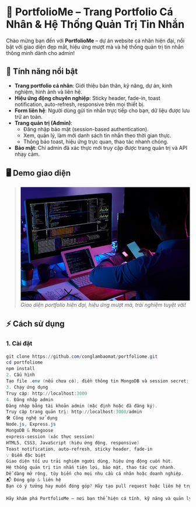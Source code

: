 # 🌟 PortfolioMe – Trang Portfolio Cá Nhân & Hệ Thống Quản Trị Tin Nhắn

Chào mừng bạn đến với **PortfolioMe** – dự án website cá nhân hiện đại, nổi bật với giao diện đẹp mắt, hiệu ứng mượt mà và hệ thống quản trị tin nhắn thông minh dành cho admin!

## 🚀 Tính năng nổi bật

- **Trang portfolio cá nhân**: Giới thiệu bản thân, kỹ năng, dự án, kinh nghiệm, hình ảnh và liên hệ.
- **Hiệu ứng động chuyên nghiệp**: Sticky header, fade-in, toast notification, auto-refresh, responsive trên mọi thiết bị.
- **Form liên hệ**: Người dùng gửi tin nhắn trực tiếp cho bạn, dữ liệu được lưu trữ an toàn.
- **Trang quản trị (Admin)**:  
  - Đăng nhập bảo mật (session-based authentication).
  - Xem, quản lý, làm mới danh sách tin nhắn theo thời gian thực.
  - Thông báo toast, hiệu ứng trực quan, thao tác nhanh chóng.
- **Bảo mật**: Chỉ admin đã xác thực mới truy cập được trang quản trị và API nhạy cảm.

## 🖥️ Demo giao diện

> ![Demo PortfolioMe](public/images/home.gif)  
> *Giao diện portfolio hiện đại, hiệu ứng mượt mà, trải nghiệm tuyệt vời!*

## ⚡️ Cách sử dụng

### 1. Cài đặt

```powershell
git clone https://github.com/conglambaomat/portfoliome.git
cd portfoliome
npm install
2. Cấu hình
Tạo file .env (nếu chưa có), điền thông tin MongoDB và session secret:
3. Chạy ứng dụng
Truy cập: http://localhost:3000
4. Đăng nhập admin
Đăng nhập bằng tài khoản admin (mặc định hoặc đã đăng ký).
Truy cập trang quản trị: http://localhost:3000/admin
🛠️ Công nghệ sử dụng
Node.js, Express.js
MongoDB & Mongoose
express-session (xác thực session)
HTML5, CSS3, JavaScript (hiệu ứng động, responsive)
Toast notification, auto-refresh, sticky header, fade-in
💡 Điểm đặc biệt
Giao diện tối ưu trải nghiệm người dùng, hiệu ứng động cuốn hút.
Hệ thống quản trị tin nhắn tiện lợi, bảo mật, thao tác cực nhanh.
Dễ dàng mở rộng, tùy biến cho mọi nhu cầu cá nhân hoặc doanh nghiệp.
📬 Đóng góp & liên hệ
Bạn có ý tưởng hay muốn đóng góp? Hãy tạo pull request hoặc liên hệ trực tiếp qua form liên hệ trên website!

Hãy khám phá PortfolioMe – nơi bạn thể hiện cá tính, kỹ năng và quản lý mọi liên hệ một cách chuyên nghiệp!

